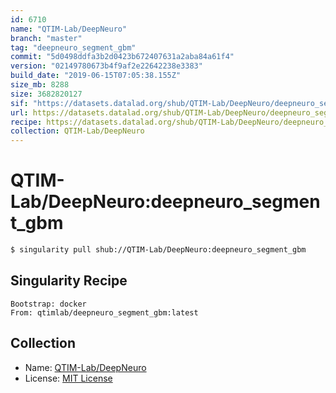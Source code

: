 ```yaml
---
id: 6710
name: "QTIM-Lab/DeepNeuro"
branch: "master"
tag: "deepneuro_segment_gbm"
commit: "5d0498ddfa3b2d0423b672407631a2aba84a61f4"
version: "02149780673b4f9af2e22642238e3383"
build_date: "2019-06-15T07:05:38.155Z"
size_mb: 8288
size: 3682820127
sif: "https://datasets.datalad.org/shub/QTIM-Lab/DeepNeuro/deepneuro_segment_gbm/2019-06-15-5d0498dd-02149780/02149780673b4f9af2e22642238e3383.simg"
url: https://datasets.datalad.org/shub/QTIM-Lab/DeepNeuro/deepneuro_segment_gbm/2019-06-15-5d0498dd-02149780/
recipe: https://datasets.datalad.org/shub/QTIM-Lab/DeepNeuro/deepneuro_segment_gbm/2019-06-15-5d0498dd-02149780/Singularity
collection: QTIM-Lab/DeepNeuro
---
```


# QTIM-Lab/DeepNeuro:deepneuro_segment_gbm

```bash
$ singularity pull shub://QTIM-Lab/DeepNeuro:deepneuro_segment_gbm
```

## Singularity Recipe

```singularity
Bootstrap: docker
From: qtimlab/deepneuro_segment_gbm:latest
```

## Collection

 - Name: [QTIM-Lab/DeepNeuro](https://github.com/QTIM-Lab/DeepNeuro)
 - License: [MIT License](https://api.github.com/licenses/mit)

